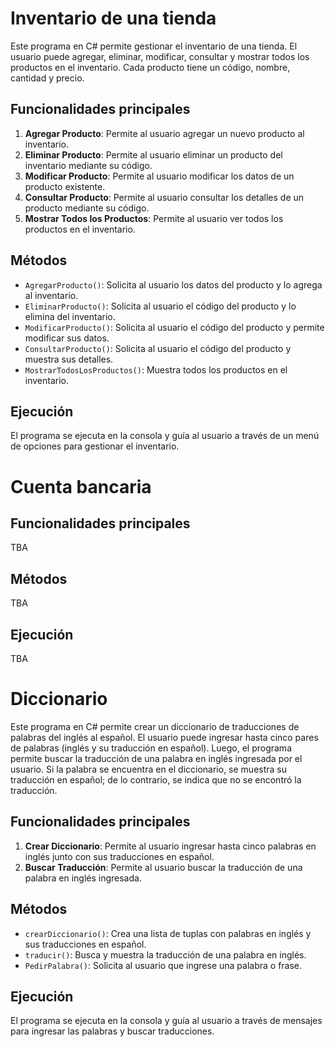 # Inventario de una tienda
Este programa en C# permite gestionar el inventario de una tienda. El usuario puede agregar, eliminar, modificar, consultar y mostrar todos los productos en el inventario. Cada producto tiene un código, nombre, cantidad y precio.

## Funcionalidades principales

1. **Agregar Producto**: Permite al usuario agregar un nuevo producto al inventario.
2. **Eliminar Producto**: Permite al usuario eliminar un producto del inventario mediante su código.
3. **Modificar Producto**: Permite al usuario modificar los datos de un producto existente.
4. **Consultar Producto**: Permite al usuario consultar los detalles de un producto mediante su código.
5. **Mostrar Todos los Productos**: Permite al usuario ver todos los productos en el inventario.

## Métodos

- `AgregarProducto()`: Solicita al usuario los datos del producto y lo agrega al inventario.
- `EliminarProducto()`: Solicita al usuario el código del producto y lo elimina del inventario.
- `ModificarProducto()`: Solicita al usuario el código del producto y permite modificar sus datos.
- `ConsultarProducto()`: Solicita al usuario el código del producto y muestra sus detalles.
- `MostrarTodosLosProductos()`: Muestra todos los productos en el inventario.

## Ejecución

El programa se ejecuta en la consola y guía al usuario a través de un menú de opciones para gestionar el inventario.

# Cuenta bancaria

## Funcionalidades principales
TBA

## Métodos
TBA

## Ejecución
TBA

# Diccionario

Este programa en C# permite crear un diccionario de traducciones de palabras del inglés al español. El usuario puede ingresar hasta cinco pares de palabras (inglés y su traducción en español). Luego, el programa permite buscar la traducción de una palabra en inglés ingresada por el usuario. Si la palabra se encuentra en el diccionario, se muestra su traducción en español; de lo contrario, se indica que no se encontró la traducción.

## Funcionalidades principales

1. **Crear Diccionario**: Permite al usuario ingresar hasta cinco palabras en inglés junto con sus traducciones en español.
2. **Buscar Traducción**: Permite al usuario buscar la traducción de una palabra en inglés ingresada.

## Métodos

- `crearDiccionario()`: Crea una lista de tuplas con palabras en inglés y sus traducciones en español.
- `traducir()`: Busca y muestra la traducción de una palabra en inglés.
- `PedirPalabra()`: Solicita al usuario que ingrese una palabra o frase.

## Ejecución

El programa se ejecuta en la consola y guía al usuario a través de mensajes para ingresar las palabras y buscar traducciones.